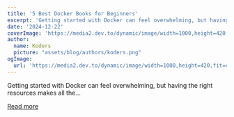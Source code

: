 ```yaml
---
title: '5 Best Docker Books for Beginners'
excerpt: 'Getting started with Docker can feel overwhelming, but having the right resources makes all the...'
date: '2024-12-22'
coverImage: 'https://media2.dev.to/dynamic/image/width=1000,height=420,fit=cover,gravity=auto,format=auto/https%3A%2F%2Fdev-to-uploads.s3.amazonaws.com%2Fuploads%2Farticles%2Fnxq275iwyex33uqpoaat.jpg'
author:
  name: Koders
  picture: "assets/blog/authors/koders.png"
ogImage:
  url: 'https://media2.dev.to/dynamic/image/width=1000,height=420,fit=cover,gravity=auto,format=auto/https%3A%2F%2Fdev-to-uploads.s3.amazonaws.com%2Fuploads%2Farticles%2Fnxq275iwyex33uqpoaat.jpg'
---
```


Getting started with Docker can feel overwhelming, but having the right resources makes all the...

[Read more](https://dev.to/bobbyiliev/5-best-docker-books-for-beginners-4k38)
